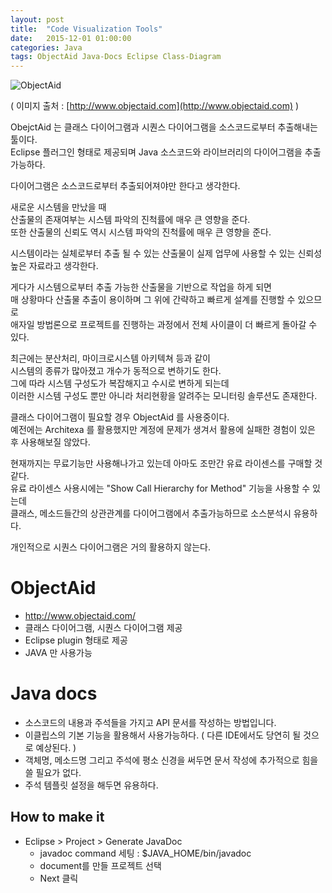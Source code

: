 ```yaml
---
layout: post
title:  "Code Visualization Tools"
date:   2015-12-01 01:00:00
categories: Java
tags: ObjectAid Java-Docs Eclipse Class-Diagram
---
```


![ObjectAid](http://www.objectaid.com/static/images/java-perspective.png;jsessionid=38E7A9419700C4B4FD0102256016089D)

( 이미지 출처 : [http://www.objectaid.com](http://www.objectaid.com) )

ObejctAid 는 클래스 다이어그램과 시퀀스 다이어그램을 소스코드로부터 추출해내는 툴이다.  
Eclipse 플러그인 형태로 제공되며 Java 소스코드와 라이브러리의 다이어그램을 추출 가능하다.  

다이어그램은 소스코드로부터 추출되어져야만 한다고 생각한다.

새로운 시스템을 만났을 때  
산출물의 존재여부는 시스템 파악의 진척률에 매우 큰 영향을 준다.  
또한 산출물의 신뢰도 역시 시스템 파악의 진척률에 매우 큰 영향을 준다.

시스템이라는 실체로부터 추출 될 수 있는 산출물이 실제 업무에 사용할 수 있는 신뢰성 높은 자료라고 생각한다.

게다가 시스템으로부터 추출 가능한 산출물을 기반으로 작업을 하게 되면  
매 상황마다 산출물 추출이 용이하며 그 위에 간략하고 빠르게 설계를 진행할 수 있으므로  
애자일 방법론으로 프로젝트를 진행하는 과정에서 전체 사이클이 더 빠르게 돌아갈 수 있다.

<!--more-->

최근에는 분산처리, 마이크로시스템 아키텍쳐 등과 같이   
시스템의 종류가 많아졌고 개수가 동적으로 변하기도 한다.  
그에 따라 시스템 구성도가 복잡해지고 수시로 변하게 되는데   
이러한 시스템 구성도 뿐만 아니라 처리현황을 알려주는 모니터링 솔루션도 존재한다.


클래스 다이어그램이 필요할 경우 ObjectAid 를 사용중이다.  
예전에는 Architexa 를 활용했지만 계정에 문제가 생겨서 활용에 실패한 경험이 있은 후 사용해보질 않았다.

현재까지는 무료기능만 사용해나가고 있는데 아마도 조만간 유료 라이센스를 구매할 것 같다.  
유료 라이센스 사용시에는 "Show Call Hierarchy for Method" 기능을 사용할 수 있는데   
클래스, 메소드들간의 상관관계를 다이어그램에서 추출가능하므로 소스분석시 유용하다.   

개인적으로 시퀀스 다이어그램은 거의 활용하지 않는다.

# ObjectAid
 * http://www.objectaid.com/
 * 클래스 다이어그램, 시퀀스 다이어그램 제공
 * Eclipse plugin 형태로 제공
 * JAVA 만 사용가능

# Java docs
  * 소스코드의 내용과 주석들을 가지고 API 문서를 작성하는 방법입니다.
  * 이클립스의 기본 기능을 활용해서 사용가능하다. ( 다른 IDE에서도 당연히 될 것으로 예상된다. )
  * 객체명, 메소드명 그리고 주석에 평소 신경을 써두면 문서 작성에 추가적으로 힘을 쓸 필요가 없다.
  * 주석 템플릿 설정을 해두면 유용하다.

## How to make it
  * Eclipse > Project > Generate JavaDoc 
    - javadoc command 세팅 : $JAVA_HOME/bin/javadoc
    - document를 만들 프로젝트 선택
    - Next 클릭
